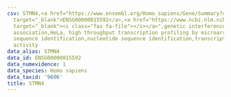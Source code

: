 ```yaml
---
csv: STMN4,<a href="https://www.ensembl.org/Homo_sapiens/Gene/Summary?db=core;g=ENSG00000015592"
  target="_blank">ENSG00000015592</a>,<a href="https://www.ncbi.nlm.nih.gov/pubmed/17216044"
  target="_blank"><i class="fas fa-file"></i></a>",genetic interference,functional
  association,HeLa, high throughput transcription profiling by microarray,nucleotide
  sequence identification,nucleotide sequence identification,transcriptional regulation,up-regulates
  activity
data_alias: STMN4
data_id: ENSG00000015592
data_numevidence: 1
data_species: Homo sapiens
data_taxid: '9606'
title: STMN4
---
```

